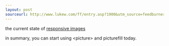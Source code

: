 ```yaml
---
layout: post
sourceurl: http://www.lukew.com/ff/entry.asp?1900&utm_source=feedburner&utm_medium=feed&utm_campaign=Feed%3A+FunctioningForm+%28LukeW+Ideation+%2B+Design%29
---
```


the current state of
<a href="http://www.lukew.com/ff/entry.asp?1900&utm_source=feedburner&utm_medium=feed&utm_campaign=Feed%3A+FunctioningForm+%28LukeW+Ideation+%2B+Design%29" target="_blank">
  responsive images
</a>

in summary, you can start using &lt;picture&gt; and picturefill today.

